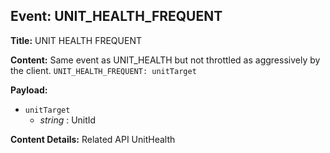 ## Event: UNIT_HEALTH_FREQUENT

**Title:** UNIT HEALTH FREQUENT

**Content:**
Same event as UNIT_HEALTH but not throttled as aggressively by the client.
`UNIT_HEALTH_FREQUENT: unitTarget`

**Payload:**
- `unitTarget`
  - *string* : UnitId

**Content Details:**
Related API
UnitHealth